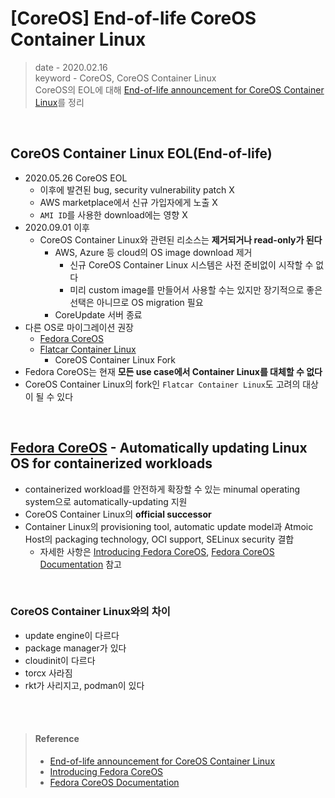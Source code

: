 # [CoreOS] End-of-life CoreOS Container Linux
> date - 2020.02.16  
> keyword - CoreOS, CoreOS Container Linux  
> CoreOS의 EOL에 대해 [End-of-life announcement for CoreOS Container Linux](https://coreos.com/os/eol/)를 정리  


<br>

## CoreOS Container Linux EOL(End-of-life)
* 2020.05.26 CoreOS EOL
  * 이후에 발견된 bug, security vulnerability patch X
  * AWS marketplace에서 신규 가입자에게 노출 X
  * `AMI ID`를 사용한 download에는 영향 X
* 2020.09.01 이후 
  * CoreOS Container Linux와 관련된 리소스는 **제거되거나 read-only가 된다**
    * AWS, Azure 등 cloud의 OS image download 제거
      * 신규 CoreOS Container Linux 시스템은 사전 준비없이 시작할 수 없다
      * 미리 custom image를 만들어서 사용할 수는 있지만 장기적으로 좋은 선택은 아니므로 OS migration 필요
    * CoreUpdate 서버 종료
* 다른 OS로 마이그레이션 권장
  * [Fedora CoreOS](https://getfedora.org/coreos/)
  * [Flatcar Container Linux](https://www.flatcar-linux.org/)
    * CoreOS Container Linux Fork
* Fedora CoreOS는 현재 **모든 use case에서 Container Linux를 대체할 수 없다**
* CoreOS Container Linux의 fork인 `Flatcar Container Linux`도 고려의 대상이 될 수 있다


<br>

## [Fedora CoreOS](https://getfedora.org/coreos/) - Automatically updating Linux OS for containerized workloads
* containerized workload를 안전하게 확장할 수 있는 minumal operating system으로 automatically-updating 지원
* CoreOS Container Linux의 **official successor**
* Container Linux의 provisioning tool, automatic update model과 Atmoic Host의 packaging technology, OCI support, SELinux security 결합
  * 자세한 사항은 [Introducing Fedora CoreOS](https://fedoramagazine.org/introducing-fedora-coreos/), [Fedora CoreOS Documentation](https://docs.fedoraproject.org/en-US/fedora-coreos/) 참고

<br>

### CoreOS Container Linux와의 차이
* update engine이 다르다
* package manager가 있다
* cloudinit이 다르다
* torcx 사라짐
* rkt가 사리지고, podman이 있다


<br><br>

> #### Reference
> * [End-of-life announcement for CoreOS Container Linux](https://coreos.com/os/eol/)
> * [Introducing Fedora CoreOS](https://fedoramagazine.org/introducing-fedora-coreos/)
> * [Fedora CoreOS Documentation](https://docs.fedoraproject.org/en-US/fedora-coreos/)
